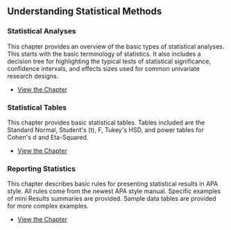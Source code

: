 ## Understanding Statistical Methods 

### Statistical Analyses

This chapter provides an overview of the basic types of statistical analyses. This starts with the basic terminology of statistics. It also includes a decision tree for highlighting the typical tests of statistical significance, confidence intervals, and effects sizes used for common univariate research designs.

- [View the Chapter](./statistical-analyses/)

### Statistical Tables

This chapter provides basic statistical tables. Tables included are the Standard Normal, Student's (t), F, Tukey's HSD, and power tables for Cohen's d and Eta-Squared. 

- [View the Chapter](./statistical-tables/)

### Reporting Statistics

This chapter describes basic rules for presenting statistical results in APA style. All rules come from the newest APA style manual. Specific examples of mini Results summaries are provided. Sample data tables are provided for more complex examples.

- [View the Chapter](./reporting-statistics/)
